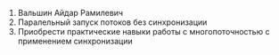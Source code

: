 1. Вальшин Айдар Рамилевич
2. Паралельный запуск потоков без синхронизации
4. Приобрести практические навыки работы с многопоточностью с применением синхронизации